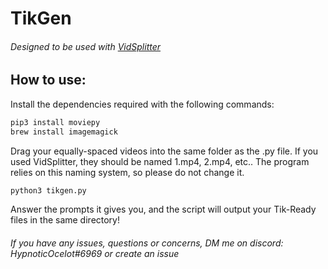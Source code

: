 # TikGen
###### Designed to be used with [VidSplitter](https://github.com/RealHypnoticOcelot/vidsplitter)


## How to use:
Install the dependencies required with the following commands:

```python
pip3 install moviepy
brew install imagemagick
```

Drag your equally-spaced videos into the same folder as the .py file. If you used VidSplitter, they should be named 1.mp4, 2.mp4, etc..
The program relies on this naming system, so please do not change it.

```python
python3 tikgen.py
```
Answer the prompts it gives you, and the script will output your Tik-Ready files in the same directory!


###### If you have any issues, questions or concerns, DM me on discord: HypnoticOcelot#6969 or create an issue

